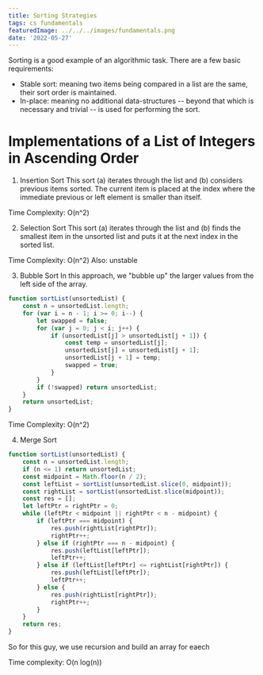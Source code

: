 ```yaml
---
title: Sorting Strategies
tags: cs fundamentals
featuredImage: ../../../images/fundamentals.png
date: '2022-05-27'
---
```


Sorting is a good example of an algorithmic task. There are a few basic requirements:
- Stable sort: meaning two items being compared in a list are the same, their sort order is 
maintained.
- In-place: meaning no additional data-structures -- beyond that which is necessary and trivial --
is used for performing the sort.

# Implementations of a List of Integers in Ascending Order
1. Insertion Sort
This sort (a) iterates through the list and (b) considers previous items sorted. The current item is
placed at the index where the immediate previous or left element is smaller than itself.

Time Complexity: O(n^2)

2. Selection Sort
This sort (a) iterates through the list and (b) finds the smallest item in the unsorted list and puts it at the next index in the sorted list.

Time Complexity: O(n^2)
Also: unstable

3. Bubble Sort
In this approach, we "bubble up" the larger values from the left side of the array.
```javascript
function sortList(unsortedList) {
    const n = unsortedList.length;
    for (var i = n - 1; i >= 0; i--) {
        let swapped = false;
        for (var j = 0; j < i; j++) {
            if (unsortedList[j] > unsortedList[j + 1]) {
                const temp = unsortedList[j];
                unsortedList[j] = unsortedList[j + 1];
                unsortedList[j + 1] = temp;
                swapped = true;
            }
        }
        if (!swapped) return unsortedList;
    }
    return unsortedList;
}
```

Time Complexity: O(n^2)

4. Merge Sort

```javascript
function sortList(unsortedList) {
    const n = unsortedList.length;
    if (n <= 1) return unsortedList;
    const midpoint = Math.floor(n / 2);
    const leftList = sortList(unsortedList.slice(0, midpoint));
    const rightList = sortList(unsortedList.slice(midpoint));
    const res = [];
    let leftPtr = rightPtr = 0;
    while (leftPtr < midpoint || rightPtr < n - midpoint) {
        if (leftPtr === midpoint) {
            res.push(rightList[rightPtr]);
            rightPtr++;
        } else if (rightPtr === n - midpoint) {
            res.push(leftList[leftPtr]);
            leftPtr++;
        } else if (leftList[leftPtr] <= rightList[rightPtr]) {
            res.push(leftList[leftPtr]);
            leftPtr++;
        } else {
            res.push(rightList[rightPtr]);
            rightPtr++;
        }
    }
    return res;
}
```
So for this guy, we use recursion and build an array for eaech 

Time complexity: O(n log(n))


